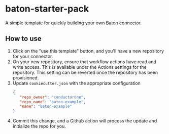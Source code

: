 # baton-starter-pack
A simple template for quickly building your own Baton connector.

## How to use
1. Click on the "use this template" button, and you'll have a new repository for your connector.
2. On your new repository, ensure that workflow actions have read and write access. This is available under the Actions settings for the repository. This setting can be reverted once the repository has been provisioned.
3. Update `cookiecutter.json` with the appropriate configuration
    ```json
    {
       "repo_owner": "conductorone",
       "repo_name": "baton-example",
       "name": "baton-example"
    }
    ```
10. Commit this change, and a Github action will process the update and initialize the repo for you.
